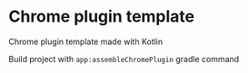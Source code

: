 # Chrome plugin template

Chrome plugin template made with Kotlin

Build project with `app:assembleChromePlugin` gradle command